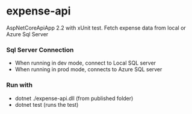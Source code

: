 # expense-api
AspNetCoreApiApp 2.2 with xUnit test. Fetch expense data from local or Azure Sql Server

### Sql Server Connection
  * When running in dev mode, connect to Local SQL server
  * When running in prod mode, connects to Azure SQL server

### Run with
  * dotnet ./expense-api.dll  (from published folder)
  * dotnet test (runs the test)
